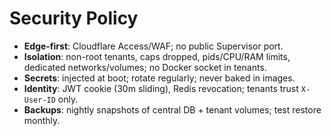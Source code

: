 # Security Policy

- **Edge-first**: Cloudflare Access/WAF; no public Supervisor port.
- **Isolation**: non-root tenants, caps dropped, pids/CPU/RAM limits, dedicated networks/volumes; no Docker socket in tenants.
- **Secrets**: injected at boot; rotate regularly; never baked in images.
- **Identity**: JWT cookie (30m sliding), Redis revocation; tenants trust `X-User-ID` only.
- **Backups**: nightly snapshots of central DB + tenant volumes; test restore monthly.
